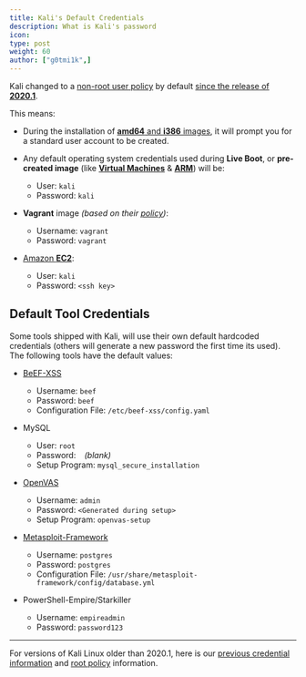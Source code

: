 ```yaml
---
title: Kali's Default Credentials
description: What is Kali's password
icon:
type: post
weight: 60
author: ["g0tmi1k",]
---
```


Kali changed to a [non-root user policy](/docs/policy/kali-linux-user-policy/) by default [since the release of **2020.1**](/blog/kali-default-non-root-user/).

This means:

- During the installation of [**amd64** and **i386** images](/docs/installation/), it will prompt you for a standard user account to be created.

- Any default operating system credentials used during **Live Boot**, or **pre-created image** (like **[Virtual Machines](/docs/virtualization/)** & **[ARM](/docs/arm/)**) will be:
    - User: `kali`
    - Password: `kali`

- **Vagrant** image _(based on their [policy](https://www.vagrantup.com/docs/boxes/base.html))_:
    - Username: `vagrant`
    - Password: `vagrant`

- [Amazon **EC2**](/docs/cloud/aws/):
    - User: `kali`
    - Password: `<ssh key>`

## Default Tool Credentials

Some tools shipped with Kali, will use their own default hardcoded credentials (others will generate a new password the first time its used). The following tools have the default values:

- [BeEF-XSS](https://tools.kali.org/exploitation-tools/beef-xss)
    - Username: `beef`
    - Password: `beef`
    - Configuration File: `/etc/beef-xss/config.yaml`

- MySQL
    - User: `root`
    - Password: ` ` _(blank)_
    - Setup Program: `mysql_secure_installation`

- [OpenVAS](https://tools.kali.org/vulnerability-analysis/openvas)
    - Username: `admin`
    - Password: `<Generated during setup>`
    - Setup Program: `openvas-setup`

- [Metasploit-Framework](https://tools.kali.org/exploitation-tools/metasploit-framework)
    - Username: `postgres`
    - Password: `postgres`
    - Configuration File: `/usr/share/metasploit-framework/config/database.yml`

- PowerShell-Empire/Starkiller
    - Username: `empireadmin`
    - Password: `password123`

- - -

For versions of Kali Linux older than 2020.1, here is our [previous credential information](/docs/introduction/kali-linux-default-passwords/) and [root policy](/docs/policy/kali-linux-root-user-policy/) information.
